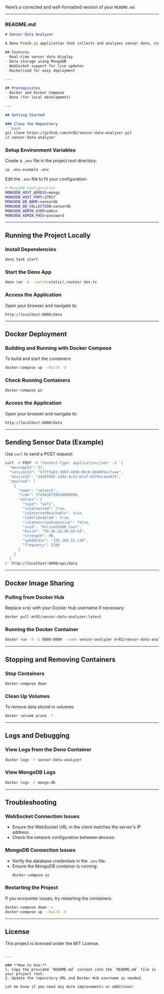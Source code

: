 Here’s a corrected and well-formatted version of your `README.md`:

---

### **README.md**

```markdown
# Sensor Data Analyzer

A Deno Fresh.js application that collects and analyzes sensor data, stores it in a MongoDB database, and provides real-time updates via WebSockets.

## Features
- Real-time sensor data display
- Data storage using MongoDB
- WebSocket support for live updates
- Dockerized for easy deployment

---

## Prerequisites
- Docker and Docker Compose
- Deno (for local development)

---

## Getting Started

### Clone the Repository
```bash
git clone https://github.com/mr02/sensor-data-analyzer.git
cd sensor-data-analyzer
```

### Setup Environment Variables

Create a `.env` file in the project root directory:
```bash
cp .env.example .env
```

Edit the `.env` file to fit your configuration:
```bash
# MongoDB Configuration
MONGODB_HOST_ADRESS=mongo
MONGODB_HOST_PORT=27017
MONGODB_DB_NAME=sensordb
MONGODB_DB_COLLECTION=sensordb
MONGODB_ADMIN_USER=admin
MONGODB_ADMIN_PASS=password
```

---

## Running the Project Locally

### Install Dependencies
```bash
deno task start
```

### Start the Deno App
```bash
deno run -A --watch=static/,routes/ dev.ts
```

### Access the Application

Open your browser and navigate to:
```
http://localhost:8000/data
```

---

## Docker Deployment

### Building and Running with Docker Compose

To build and start the containers:
```bash
docker-compose up --build -d
```

### Check Running Containers
```bash
docker-compose ps
```

### Access the Application

Open your browser and navigate to:
```
http://localhost:8000/data
```

---

## Sending Sensor Data (Example)

Use `curl` to send a POST request:
```bash
curl -X POST -H "Content-Type: application/json" -d '{
  "messageId": 57,
  "sessionId": "977f3a81-3997-483b-9bc0-664865ecfaaa",
  "deviceId": "ada9f0d5-1dda-4c53-bcaf-d1f0ecae2835",
  "payload": [
    {
      "name": "network",
      "time": 1743636758626000000,
      "values": {
        "type": "wifi",
        "isConnected": true,
        "isInternetReachable": true,
        "isWifiEnabled": true,
        "isConnectionExpensive": false,
        "ssid": "Polineo5560_Fast",
        "bssid": "56:db:a2:4b:b0:54",
        "strength": 99,
        "ipAddress": "192.168.55.118",
        "frequency": 5200
      }
    }
  ]
}' http://localhost:8000/api/data
```

---

## Docker Image Sharing

### Pulling from Docker Hub

Replace `mr02` with your Docker Hub username if necessary:
```bash
docker pull mr02/sensor-data-analyzer:latest
```

### Running the Docker Container
```bash
docker run -d -p 8000:8000 --name sensor-analyzer mr02/sensor-data-analyzer:latest
```

---

## Stopping and Removing Containers

### Stop Containers
```bash
docker-compose down
```

### Clean Up Volumes

To remove data stored in volumes:
```bash
docker volume prune -f
```

---

## Logs and Debugging

### View Logs from the Deno Container
```bash
docker logs -f sensor-data-analyzer
```

### View MongoDB Logs
```bash
docker logs -f mongo-db
```

---

## Troubleshooting

### WebSocket Connection Issues
- Ensure the WebSocket URL in the client matches the server's IP address.
- Check the network configuration between devices.

### MongoDB Connection Issues
- Verify the database credentials in the `.env` file.
- Ensure the MongoDB container is running:
  ```bash
  docker-compose ps
  ```

### Restarting the Project

If you encounter issues, try restarting the containers:
```bash
docker-compose down -v
docker-compose up --build -d
```

---

## License

This project is licensed under the MIT License.
```

---

### **How to Use:**
1. Copy the provided `README.md` content into the `README.md` file in your project root.
2. Update the repository URL and Docker Hub username as needed.

Let me know if you need any more improvements or additions!